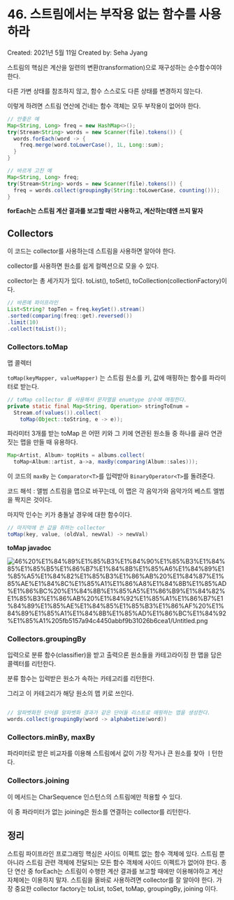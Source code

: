 # 46. 스트림에서는 부작용 없는 함수를 사용하라

Created: 2021년 5월 11일
Created by: Seha Jyang

스트림의 핵심은 계산을 일련의 변환(transformation)으로 재구성하는 순수함수여야 한다.

다른 가변 상태를 참조하지 않고, 함수 스스로도 다른 상태를 변경하지 않는다. 

이렇게 하려면 스트림 연산에 건네는 함수 객체는 모두 부작용이 없어야 한다.

```java
// 안좋은 예
Map<String, Long> freq = new HashMap<>();
try(Stream<String> words = new Scanner(file).tokens()) {
  words.forEach(word -> {
    freq.merge(word.toLowerCase(), 1L, Long::sum);
  }
}
```

```java
// 바르게 고친 예
Map<String, Long> freq;
try(Stream<String> words = new Scanner(file).tokens()) {
  freq = words.collect(groupingBy(String::toLowerCase, counting()));
}
```

**forEach는 스트림 계산 결과를 보고할 때만 사용하고, 계산하는데엔 쓰지 말자**

## Collectors

이 코드는 collector를 사용하는데 스트림을 사용하면 알아야 한다.

collector를 사용하면 원소를 쉽게 컬렉션으로 모을 수 있다. 

collector는 총 세가지가 있다. toList(), toSet(), toCollection(collectionFactory)이다.

```java
// 바른예 파이프라인
List<String? topTen = freq.keySet().stream()
.sorted(comparing(freq::get).reversed())
.limit(10)
.collect(toList());
```

### Collectors.toMap

맵 콜렉터

 `toMap(keyMapper, valueMapper)` 는 스트림 원소를 키, 값에 매핑하는 함수를 파라미터로 받는다.

```java
// toMap collector 를 사용해서 문자열을 enumtype 상수에 매핑한다.
private static final Map<String, Operation> stringToEnum = 
  Stream.of(values()).collect(
    toMap(Object::toString, e -> e));
```

파라미터 3개를 받는 toMap 은 어떤 키와 그 키에 연관된 원소들 중 하나를 골라 연관 짓는 맵을 만들 때 유용하다.

```java
Map<Artist, Album> topHits = albums.collect(
  toMap<Album::artist, a->a, maxBy(comparing(Album::sales)));
```

이 코드의 `maxBy` 는 `Comparator<T>`를 입력받아 `BinaryOperator<T>`를 돌려준다.

코드 해석 : 앨범 스트림을 맵으로 바꾸는데, 이 맵은 각 음악가와 음악가의 베스트 엘범을 짝지은 것이다.

마지막 인수는 키가 충돌날 경우에 대한 함수이다.

```java
// 마지막에 쓴 값을 취하는 collector
toMap(key, value, (oldVal, newVal) -> newVal)
```

**toMap javadoc**

![46%20%E1%84%89%E1%85%B3%E1%84%90%E1%85%B3%E1%84%85%E1%85%B5%E1%86%B7%E1%84%8B%E1%85%A6%E1%84%89%E1%85%A5%E1%84%82%E1%85%B3%E1%86%AB%20%E1%84%87%E1%85%AE%E1%84%8C%E1%85%A1%E1%86%A8%E1%84%8B%E1%85%AD%E1%86%BC%20%E1%84%8B%E1%85%A5%E1%86%B9%E1%84%82%E1%85%B3%E1%86%AB%20%E1%84%92%E1%85%A1%E1%86%B7%E1%84%89%E1%85%AE%E1%84%85%E1%85%B3%E1%86%AF%20%E1%84%89%E1%85%A1%E1%84%8B%E1%85%AD%E1%86%BC%E1%84%92%E1%85%A1%205fb5157a94c4450abbf9b31026b6cea1/Untitled.png](46%20%E1%84%89%E1%85%B3%E1%84%90%E1%85%B3%E1%84%85%E1%85%B5%E1%86%B7%E1%84%8B%E1%85%A6%E1%84%89%E1%85%A5%E1%84%82%E1%85%B3%E1%86%AB%20%E1%84%87%E1%85%AE%E1%84%8C%E1%85%A1%E1%86%A8%E1%84%8B%E1%85%AD%E1%86%BC%20%E1%84%8B%E1%85%A5%E1%86%B9%E1%84%82%E1%85%B3%E1%86%AB%20%E1%84%92%E1%85%A1%E1%86%B7%E1%84%89%E1%85%AE%E1%84%85%E1%85%B3%E1%86%AF%20%E1%84%89%E1%85%A1%E1%84%8B%E1%85%AD%E1%86%BC%E1%84%92%E1%85%A1%205fb5157a94c4450abbf9b31026b6cea1/Untitled.png)

 

### Collectors.groupingBy

입력으로 분류 함수(classifier)을 받고 출력으론 원소들을 카테고라이징 한 맵을 담은 콜렉터를 리턴한다.

분류 함수는 입력받은 원소가 속하는 카테고리를 리턴한다. 

그리고 이 카테고리가 해당 원소의 맵 키로 쓰인다. 

```java

// 알파벳화한 단어를 알파벳화 결과가 같은 단어들 리스트로 매핑하는 맵을 생성한다. 
words.collect(groupingBy(word -> alphabetize(word))
```

### Collectors.minBy, maxBy

파라미터로 받은 비교자를 이용해 스트림에서 값이 가장 작거나 큰 원소를 찾아 ㅣ턴한다.

### Collectors.joining

이 메서드는 CharSequence 인스턴스의 스트림에만 적용할 수 있다.

이 중 파라미터가 없는 joining은 원소를 연결하는 collector를 리턴한다.

## 정리

스트림 파이프라인 프로그래밍 핵심은 사이드 이펙트 없는 함수 객체에 있다. 스트림 뿐 아니라 스트림 관련 객체에 전달되는 모든 함수 객체에 사이드 이펙트가 없어야 한다. 종단 연산 중 forEach는 스트림이 수행한 계산 결과를 보고할 때에만 이용해야하고 계산 자체에는 이용하지 말자. 스트림을 올바로 사용하려면 collector를 잘 알아야 한다. 가장 중요한 collector factory는 toList, toSet, toMap, groupingBy, joining 이다.